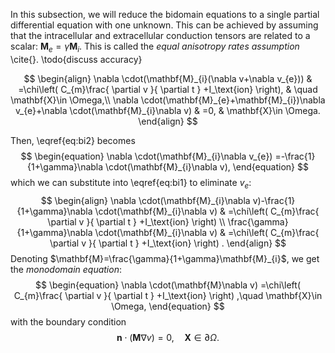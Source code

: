 In this subsection, we will reduce the bidomain equations to a single partial differential equation with one unknown. This can be achieved by assuming that the intracellular and extracellular conduction tensors are related to a scalar: $\mathbf{M}_{e}=\gamma \mathbf{M}_{i}$. This is called the $\textit{equal anisotropy rates assumption}$ \cite{}. \todo{discuss accuracy}

$$
\begin{align}
\nabla \cdot(\mathbf{M}_{i}(\nabla v+\nabla v_{e})) & =\chi\left( C_{m}\frac{ \partial v }{ \partial t } +I_\text{ion} \right), &  \quad \mathbf{X}\in \Omega,\\
\nabla \cdot(\mathbf{M}_{e}+\mathbf{M}_{i})\nabla v_{e}+\nabla \cdot(\mathbf{M}_{i}\nabla v) & =0, & \mathbf{X}\in \Omega.
\end{align}
$$

Then, \eqref{eq:bi2} becomes
$$
\begin{equation}
\nabla \cdot(\mathbf{M}_{i}\nabla v_{e}) =-\frac{1}{1+\gamma}\nabla \cdot(\mathbf{M}_{i}\nabla v),
\end{equation}
$$
which we can substitute into \eqref{eq:bi1} to eliminate $v_{e}$:
$$
\begin{align}
\nabla \cdot(\mathbf{M}_{i}\nabla v)-\frac{1}{1+\gamma}\nabla \cdot(\mathbf{M}_{i}\nabla v) & =\chi\left( C_{m}\frac{ \partial v }{ \partial t } +I_\text{ion} \right) \\
\frac{\gamma}{1+\gamma}\nabla \cdot(\mathbf{M}_{i}\nabla v) & =\chi\left( C_{m}\frac{ \partial v }{ \partial t } +I_\text{ion} \right) .
\end{align}
$$
Denoting $\mathbf{M}=\frac{\gamma}{1+\gamma}\mathbf{M}_{i}$, we get the $\textit{monodomain equation}$:
$$
\begin{equation}
\nabla \cdot(\mathbf{M}\nabla v) =\chi\left( C_{m}\frac{ \partial v }{ \partial t } +I_\text{ion} \right) ,\quad \mathbf{X}\in \Omega,
\end{equation}
$$
with the boundary condition
$$
\begin{equation}
\mathbf{n}\cdot(\mathbf{M}\nabla v)=0,\quad\mathbf{X}\in \partial \Omega.
\end{equation}
$$
